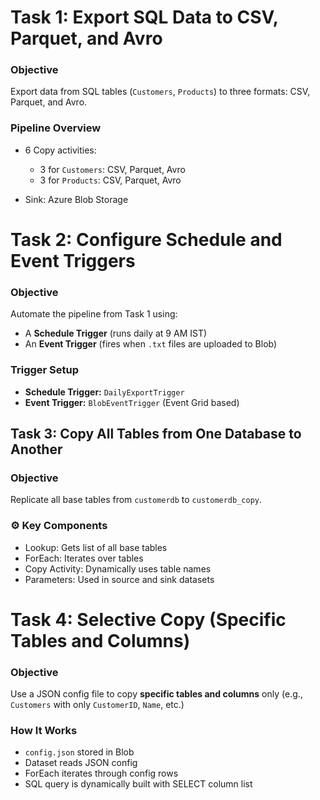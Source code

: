 # Task 1: Export SQL Data to CSV, Parquet, and Avro

### Objective

Export data from SQL tables (`Customers`, `Products`) to three formats: CSV, Parquet, and Avro.

###  Pipeline Overview

* 6 Copy activities:

  * 3 for `Customers`: CSV, Parquet, Avro
  * 3 for `Products`: CSV, Parquet, Avro
* Sink: Azure Blob Storage

#  Task 2: Configure Schedule and Event Triggers

###  Objective

Automate the pipeline from Task 1 using:

* A **Schedule Trigger** (runs daily at 9 AM IST)
* An **Event Trigger** (fires when `.txt` files are uploaded to Blob)

###  Trigger Setup

* **Schedule Trigger:** `DailyExportTrigger`
* **Event Trigger:** `BlobEventTrigger` (Event Grid based)

##  Task 3: Copy All Tables from One Database to Another

###  Objective

Replicate all base tables from `customerdb` to `customerdb_copy`.

### ⚙ Key Components

* Lookup: Gets list of all base tables
* ForEach: Iterates over tables
* Copy Activity: Dynamically uses table names
* Parameters: Used in source and sink datasets

#  Task 4: Selective Copy (Specific Tables and Columns)

### Objective

Use a JSON config file to copy **specific tables and columns** only (e.g., `Customers` with only `CustomerID`, `Name`, etc.)

###  How It Works

* `config.json` stored in Blob
* Dataset reads JSON config
* ForEach iterates through config rows
* SQL query is dynamically built with SELECT column list
